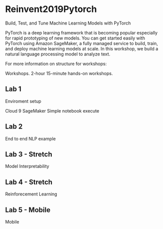 # Reinvent2019Pytorch

Build, Test, and Tune Machine Learning Models with PyTorch

PyTorch is a deep learning framework that is becoming popular especially for rapid prototyping of new models. You can get started easily with PyTorch using Amazon SageMaker, a fully managed service to build, train, and deploy machine learning models at scale. In this workshop, we build a natural language processing model to analyze text.
 
For more information on structure for workshops:  

Workshops. 2-hour 15-minute hands-on workshops.

## Lab 1

Enviroment setup 

Cloud 9 
SageMaker 
Simple notebook execute
 
## Lab 2 

End to end NLP example

## Lab 3 - Stretch

Model Interpretability 

## Lab 4 - Stretch 

Reinforecement Learning 

## Lab 5 - Mobile 

Mobile

